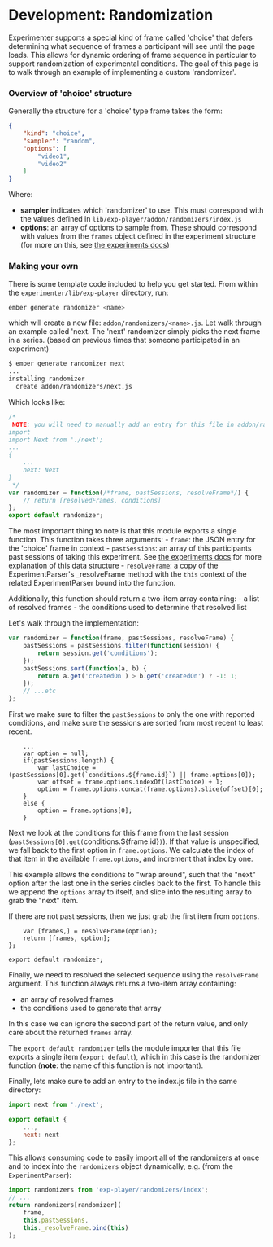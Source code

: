 # Development: Randomization

Experimenter supports a special kind of frame called 'choice' that defers determining what sequence of frames a
participant will see until the page loads. This allows for dynamic ordering of frame sequence in particular to
support randomization of experimental conditions. The goal of this page is to walk through an example of
implementing a custom 'randomizer'.

### Overview of 'choice' structure

Generally the structure for a 'choice' type frame takes the form:

```json
{
    "kind": "choice",
    "sampler": "random",
    "options": [
		"video1",
		"video2"
	]
}
```

Where:
- **sampler** indicates which 'randomizer' to use. This must correspond with the values defined in 
`lib/exp-player/addon/randomizers/index.js`
- **options**: an array of options to sample from. These should correspond with values from the `frames` object defined
 in the experiment structure (for more on this, see [the experiments docs](experiments.html))

### Making your own

There is some template code included to help you get started. From within the `experimenter/lib/exp-player` directory,
run:

```bash
ember generate randomizer <name>
```

which will create a new file: `addon/randomizers/<name>.js`. Let walk through an example called 'next. The 'next' 
randomizer simply picks the next frame in a series. (based on previous times that someone participated in an experiment)

```bash
$ ember generate randomizer next
...
installing randomizer
  create addon/randomizers/next.js
```

Which looks like:
```javascript
/*
 NOTE: you will need to manually add an entry for this file in addon/randomizers/index.js, e.g.:
import
import Next from './next';
...
{
    ...
    next: Next
}
 */
var randomizer = function(/*frame, pastSessions, resolveFrame*/) {
    // return [resolvedFrames, conditions]
};
export default randomizer;
```

The most important thing to note is that this module exports a single function. This function takes three arguments:
	- `frame`: the JSON entry for the 'choice' frame in context
	- `pastSessions`: an array of this participants past sessions of taking this experiment. See 
	  [the experiments docs](experiments.html) for more explanation of this data structure
	- `resolveFrame`: a copy of the ExperimentParser's _resolveFrame method with the `this` context of the related 
	  ExperimentParser bound into the function.

Additionally, this function should return a two-item array containing:
	- a list of resolved frames
	- the conditions used to determine that resolved list
	
Let's walk through the implementation:

```javascript
var randomizer = function(frame, pastSessions, resolveFrame) {
    pastSessions = pastSessions.filter(function(session) {
        return session.get('conditions');
    });
    pastSessions.sort(function(a, b) {
        return a.get('createdOn') > b.get('createdOn') ? -1: 1;
    });
	// ...etc
};
```

First we make sure to filter the `pastSessions` to only the one with reported conditions, and make sure the sessions 
are sorted from most recent to least recent.

```
	...
    var option = null;
    if(pastSessions.length) {
        var lastChoice = (pastSessions[0].get(`conditions.${frame.id}`) || frame.options[0]);
        var offset = frame.options.indexOf(lastChoice) + 1;
        option = frame.options.concat(frame.options).slice(offset)[0];
    }
    else {
        option = frame.options[0];
    }
```

Next we look at the conditions for this frame from the last session (`pastSessions[0].get(`conditions.${frame.id}`)`).
 If that value is unspecified, we fall back to the first option in `frame.options`. We calculate the index of that 
 item in the available `frame.options`, and increment that index by one. 

This example allows the conditions to "wrap around", such that the "next" option after the last one in the series 
circles back to the first. To handle this we append the `options` array to itself, and slice into the resulting array to 
grab the "next" item.

If there are not past sessions, then we just grab the first item from `options`.

```	
    var [frames,] = resolveFrame(option);
    return [frames, option];
};

export default randomizer;
```

Finally, we need to resolved the selected sequence using the `resolveFrame` argument. This function always returns a
 two-item array containing:
- an array of resolved frames
- the conditions used to generate that array

In this case we can ignore the second part of the return value, and only care about the returned `frames` array.

The `export default randomizer` tells the module importer that this file exports a single item (`export default`), 
which in this case is the randomizer function (**note**: the name of this function is not important). 

Finally, lets make sure to add an entry to the index.js file in the same directory:
```javascript
import next from './next';

export default {
	...,
    next: next
};
```

This allows consuming code to easily import all of the randomizers at once and to index into the `randomizers` object 
dynamically, e.g. (from the `ExperimentParser`):

```javascript
import randomizers from 'exp-player/randomizers/index';
// ...
return randomizers[randomizer](
	frame,
	this.pastSessions,
	this._resolveFrame.bind(this)
);
```

